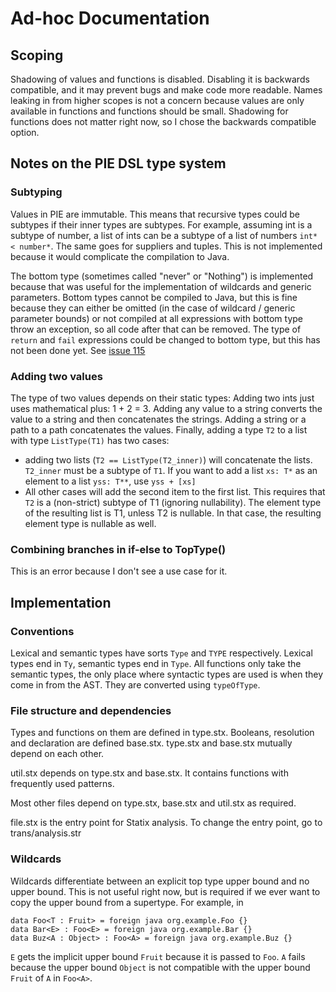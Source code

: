 # Ad-hoc Documentation
## Scoping
Shadowing of values and functions is disabled.
Disabling it is backwards compatible, and it may prevent bugs and make code
more readable.
Names leaking in from higher scopes is not a concern because values are only
available in functions and functions should be small.
Shadowing for functions does not matter right now, so I chose the backwards
compatible option.

## Notes on the PIE DSL type system
### Subtyping
Values in PIE are immutable.
This means that recursive types could be subtypes if their inner types are
subtypes.
For example, assuming int is a subtype of number, a list of ints can be a
subtype of a list of numbers `int* < number*`.
The same goes for suppliers and tuples.
This is not implemented because it would complicate the compilation to Java.

The bottom type (sometimes called "never" or "Nothing") is implemented because
that was useful for the implementation of wildcards and generic parameters.
Bottom types cannot be compiled to Java, but this is fine because they can either be omitted (in the case of wildcard / generic parameter bounds) or not compiled at all expressions with bottom type throw an exception, so all code after that can be removed.
The type of `return` and `fail` expressions could be changed to bottom type, but this has not been done yet.
See [issue 115](https://github.com/MeAmAnUsername/pie/issues/115)

### Adding two values
The type of two values depends on their static types:
Adding two ints just uses mathematical plus: 1 + 2 = 3.
Adding any value to a string converts the value to a string and then
concatenates the strings.
Adding a string or a path to a path concatenates the values.
Finally, adding a type `T2` to a list with type `ListType(T1)` has two cases:
- adding two lists (`T2 == ListType(T2_inner)`) will concatenate the lists.
  `T2_inner` must be a subtype of `T1`.
  If you want to add a list `xs: T*` as an element to a list `yss: T**`, use `yss + [xs]`
- All other cases will add the second item to the first list.
  This requires that `T2` is a (non-strict) subtype of T1 (ignoring nullability).
  The element type of the resulting list is T1, unless T2 is nullable.
  In that case, the resulting element type is nullable as well.

### Combining branches in if-else to TopType()
This is an error because I don't see a use case for it.

## Implementation
### Conventions
Lexical and semantic types have sorts `Type` and `TYPE` respectively.
Lexical types end in `Ty`, semantic types end in `Type`.
All functions only take the semantic types, the only place where syntactic
types are used is when they come in from the AST.
They are converted using `typeOfType`.

### File structure and dependencies
Types and functions on them are defined in type.stx.
Booleans, resolution and declaration are defined base.stx.
type.stx and base.stx mutually depend on each other.

util.stx depends on type.stx and base.stx.
It contains functions with frequently used patterns.

Most other files depend on type.stx, base.stx and util.stx as required.

file.stx is the entry point for Statix analysis.
To change the entry point, go to trans/analysis.str

### Wildcards
Wildcards differentiate between an explicit top type upper bound and no upper bound.
This is not useful right now, but is required if we ever want to copy the upper bound from a supertype.
For example, in
```
data Foo<T : Fruit> = foreign java org.example.Foo {}
data Bar<E> : Foo<E> = foreign java org.example.Bar {}
data Buz<A : Object> : Foo<A> = foreign java org.example.Buz {}
```
`E` gets the implicit upper bound `Fruit` because it is passed to `Foo`.
`A` fails because the upper bound `Object` is not compatible with the upper bound `Fruit` of `A` in `Foo<A>`.
